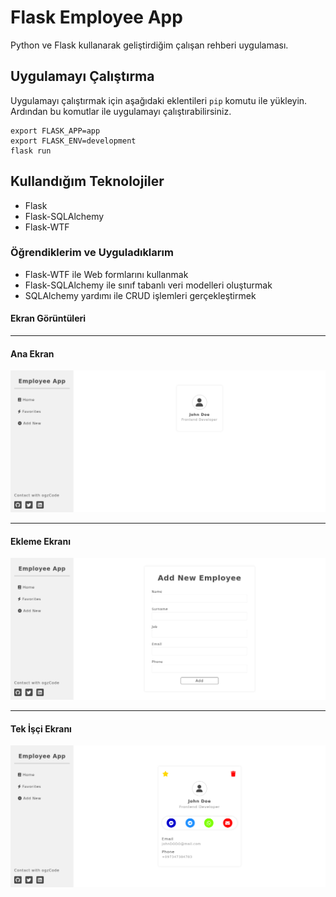# Flask Employee App
Python ve Flask kullanarak geliştirdiğim çalışan rehberi uygulaması.

## Uygulamayı Çalıştırma
Uygulamayı çalıştırmak için aşağıdaki eklentileri `pip` komutu ile yükleyin.<br>
Ardından bu komutlar ile uygulamayı çalıştırabilirsiniz.
```
export FLASK_APP=app
export FLASK_ENV=development
flask run
```
## Kullandığım Teknolojiler
* Flask
* Flask-SQLAlchemy
* Flask-WTF

### Öğrendiklerim ve Uyguladıklarım
* Flask-WTF ile Web formlarını kullanmak
* Flask-SQLAlchemy ile sınıf tabanlı veri modelleri oluşturmak
* SQLAlchemy yardımı ile CRUD işlemleri gerçekleştirmek

#### Ekran Görüntüleri

<hr>

#### Ana Ekran
<img src="./screenshot/home.png"/>

<hr>

#### Ekleme Ekranı
<img src="./screenshot/added.png"/>

<hr>

#### Tek İşçi Ekranı
<img src="./screenshot/employee.png"/> 

